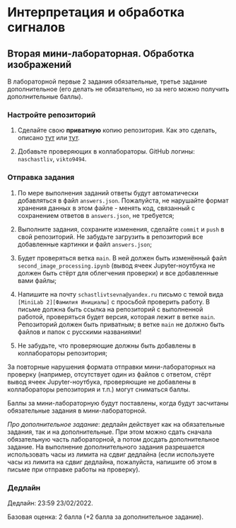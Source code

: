 # Интерпретация и обработка сигналов

## Вторая мини-лабораторная. Обработка изображений

В лабораторной первые 2 задания обязательные, третье
задание дополнительное (его делать не обязательно, но
за него можно получить дополнительные баллы).

### Настройте репозиторий ###

1. Сделайте свою **приватную** копию репозитория. Как это сделать, описано [тут](https://gist.github.com/0xjac/85097472043b697ab57ba1b1c7530274) или [тут](https://stackoverflow.com/questions/10065526/github-how-to-make-a-fork-of-public-repository-private).

2. Добавьте проверяющих в коллабораторы. GitHub логины: `naschastliv`, `vikto9494`.

### Отправка задания


1. По мере выполнения заданий ответы будут автоматически добавляться в файл `answers.json`.
Пожалуйста, не нарушайте формат хранения данных в этом файле - менять код, связанный
с сохранением ответов в `answers.json`, не требуется;

2. Выполните задания, сохраните изменения, сделайте `commit` и `push` в свой репозиторий. 
Не забудьте загрузить в репозиторий все добавленные картинки и файл `answers.json`;

3. Будет проверяться ветка `main`. В ней должен быть изменённый файл `second_image_processing.ipynb` (вывод
ячеек Jupyter-ноутбука не должен быть стёрт для облегчения проверки) и все добавленные
вами файлы;

4. Напишите на почту `schastlivtsevna@yandex.ru` письмо с темой вида
`[MiniLab 2][Фамилия Инициалы]` с просьбой проверить работу. В письме должна быть ссылка
на репозиторий с выполненной работой, проверяться будет версия, которая лежит в ветке `main`.
Репозиторий должен быть приватным; в ветке `main` не должно быть файлов и папок
с русскими названиями!

5. Не забудьте, что проверяющие должны быть добавлены в коллабораторы репозитория;

За повторные нарушения формата отправки мини-лабораторных на проверку (например, отсутствует
один из файлов с ответом, стёрт вывод ячеек Jupyter-ноутбука, проверяющие не добавлены
в коллабораторы репозитория и т.п.) могут сниматься баллы.

Баллы за мини-лабораторную будут поставлены, когда будут засчитаны обязательные задания в мини-лабораторной.

_Про дополнительное задание_: дедлайн действует как на обязательные задания, так и на дополнительные.
При этом можно сдать сначала обязательную часть лабораторной, а потом досдать дополнительное задание.
На выполнение дополнительного задания разрешается использовать часы из лимита на сдвиг дедлайна
(если используете часы из лимита на сдвиг дедлайна, пожалуйста, напишите об этом в письме при
отправке работы на проверку).

### Дедлайн

Дедлайн: 23:59 23/02/2022.

Базовая оценка: 2 балла
(+2 балла за дополнительное задание).